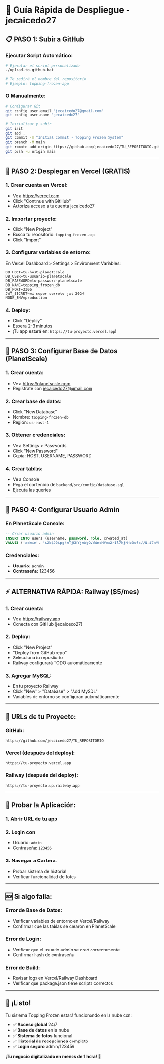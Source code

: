 # 🚀 Guía Rápida de Despliegue - jecaicedo27

## 📋 **PASO 1: Subir a GitHub**

### **Ejecutar Script Automático:**
```bash
# Ejecutar el script personalizado
./upload-to-github.bat

# Te pedirá el nombre del repositorio
# Ejemplo: topping-frozen-app
```

### **O Manualmente:**
```bash
# Configurar Git
git config user.email "jecaicedo27@gmail.com"
git config user.name "jecaicedo27"

# Inicializar y subir
git init
git add .
git commit -m "Initial commit - Topping Frozen System"
git branch -M main
git remote add origin https://github.com/jecaicedo27/TU_REPOSITORIO.git
git push -u origin main
```

---

## 🌟 **PASO 2: Desplegar en Vercel (GRATIS)**

### **1. Crear cuenta en Vercel:**
- Ve a https://vercel.com
- Click "Continue with GitHub"
- Autoriza acceso a tu cuenta jecaicedo27

### **2. Importar proyecto:**
- Click "New Project"
- Busca tu repositorio: `topping-frozen-app`
- Click "Import"

### **3. Configurar variables de entorno:**
En Vercel Dashboard > Settings > Environment Variables:

```
DB_HOST=tu-host-planetscale
DB_USER=tu-usuario-planetscale  
DB_PASSWORD=tu-password-planetscale
DB_NAME=topping_frozen_db
DB_PORT=3306
JWT_SECRET=mi-super-secreto-jwt-2024
NODE_ENV=production
```

### **4. Deploy:**
- Click "Deploy"
- Espera 2-3 minutos
- ¡Tu app estará en: `https://tu-proyecto.vercel.app`!

---

## 💾 **PASO 3: Configurar Base de Datos (PlanetScale)**

### **1. Crear cuenta:**
- Ve a https://planetscale.com
- Regístrate con jecaicedo27@gmail.com

### **2. Crear base de datos:**
- Click "New Database"
- Nombre: `topping-frozen-db`
- Región: `us-east-1`

### **3. Obtener credenciales:**
- Ve a Settings > Passwords
- Click "New Password"
- Copia: HOST, USERNAME, PASSWORD

### **4. Crear tablas:**
- Ve a Console
- Pega el contenido de `backend/src/config/database.sql`
- Ejecuta las queries

---

## 🎯 **PASO 4: Configurar Usuario Admin**

### **En PlanetScale Console:**
```sql
-- Crear usuario admin
INSERT INTO users (username, password, role, created_at) 
VALUES ('admin', '$2b$10$pg4mTjSKYjmWgOVdWncMfex2rIl7kjNHz3sfs//N.i7xYFh7G3FbS', 'admin', NOW());
```

### **Credenciales:**
- **Usuario:** admin
- **Contraseña:** 123456

---

## ⚡ **ALTERNATIVA RÁPIDA: Railway ($5/mes)**

### **1. Crear cuenta:**
- Ve a https://railway.app
- Conecta con GitHub (jecaicedo27)

### **2. Deploy:**
- Click "New Project"
- "Deploy from GitHub repo"
- Selecciona tu repositorio
- Railway configurará TODO automáticamente

### **3. Agregar MySQL:**
- En tu proyecto Railway
- Click "New" > "Database" > "Add MySQL"
- Variables de entorno se configuran automáticamente

---

## 🔧 **URLs de tu Proyecto:**

### **GitHub:**
```
https://github.com/jecaicedo27/TU_REPOSITORIO
```

### **Vercel (después del deploy):**
```
https://tu-proyecto.vercel.app
```

### **Railway (después del deploy):**
```
https://tu-proyecto.up.railway.app
```

---

## 📱 **Probar la Aplicación:**

### **1. Abrir URL de tu app**
### **2. Login con:**
- Usuario: `admin`
- Contraseña: `123456`

### **3. Navegar a Cartera:**
- Probar sistema de historial
- Verificar funcionalidad de fotos

---

## 🆘 **Si algo falla:**

### **Error de Base de Datos:**
- Verificar variables de entorno en Vercel/Railway
- Confirmar que las tablas se crearon en PlanetScale

### **Error de Login:**
- Verificar que el usuario admin se creó correctamente
- Confirmar hash de contraseña

### **Error de Build:**
- Revisar logs en Vercel/Railway Dashboard
- Verificar que package.json tiene scripts correctos

---

## 🎉 **¡Listo!**

Tu sistema Topping Frozen estará funcionando en la nube con:
- ✅ **Acceso global** 24/7
- ✅ **Base de datos** en la nube
- ✅ **Sistema de fotos** funcional
- ✅ **Historial de recepciones** completo
- ✅ **Login seguro** admin/123456

**¡Tu negocio digitalizado en menos de 1 hora! 🚀**

